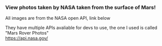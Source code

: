 ### View photos taken by NASA taken from the surface of Mars!

All images are from the NASA open API, link below 

They have multiple APIs avaliable for devs to use, the one I used is called "Mars Rover Photos"
<br />
https://api.nasa.gov/
